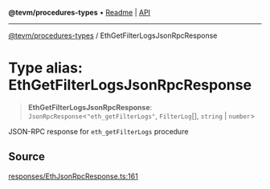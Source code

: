 **@tevm/procedures-types** • [Readme](../README.md) \| [API](../globals.md)

***

[@tevm/procedures-types](../README.md) / EthGetFilterLogsJsonRpcResponse

# Type alias: EthGetFilterLogsJsonRpcResponse

> **EthGetFilterLogsJsonRpcResponse**: `JsonRpcResponse`\<`"eth_getFilterLogs"`, `FilterLog`[], `string` \| `number`\>

JSON-RPC response for `eth_getFilterLogs` procedure

## Source

[responses/EthJsonRpcResponse.ts:161](https://github.com/evmts/tevm-monorepo/blob/main/packages/procedures-types/src/responses/EthJsonRpcResponse.ts#L161)
